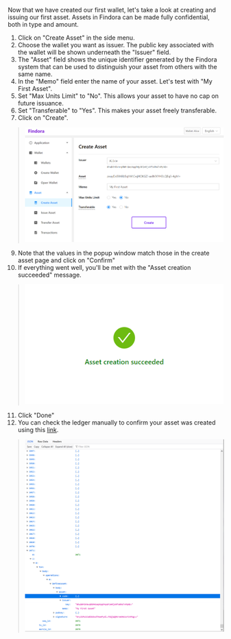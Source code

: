 Now that we have created our first wallet, let's take a look at creating and issuing our first asset. Assets in Findora can be made fully confidential, both in type and amount.

1. Click on "Create Asset" in the side menu. 
2. Choose the wallet you want as issuer. The public key associated with the wallet will be shown underneath the "Issuer" field.
4. The "Asset" field shows the unique identifier generated by the Findora system that can be used to distinguish your asset from others with the same name.
5. In the "Memo" field enter the name of your asset. Let's test with "My First Asset". 
6. Set "Max Units Limit" to "No". This allows your asset to have no cap on future issuance.
7. Set "Transferable" to "Yes". This makes your asset freely transferable.
8. Click on "Create". 
> ![Create Asset](./docs-src/images/first-asset.png)
9. Note that the values in the popup window match those in the create asset page and click on "Confirm"
10. If everything went well, you'll be met with the "Asset creation succeeded" message.
> ![success](./docs-src/images/asset-success.png)
11. Click "Done"
12. You can check the ledger manually to confirm your asset was created using this [link](https://testnet.findora.org:8668/blocks_since/0).
> ![find asset](./docs-src/images/find-asset.png)
